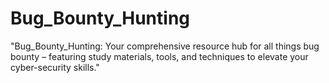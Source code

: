 # Bug_Bounty_Hunting
"Bug_Bounty_Hunting: Your comprehensive resource hub for all things bug bounty – featuring study materials, tools, and techniques to elevate your cyber-security skills."
